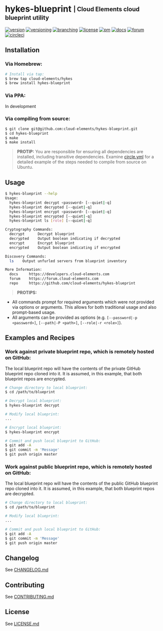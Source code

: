 # hykes-blueprint <sub><sup>| Cloud Elements cloud blueprint utility</sup></sub>
[![version](http://img.shields.io/badge/version-v0.0.2-blue.svg)](CHANGELOG.md)
[![versioning](http://img.shields.io/badge/versioning-semver-blue.svg)](http://semver.org)
[![branching](http://img.shields.io/badge/branching-github%20flow-blue.svg)](https://guides.github.com/introduction/flow/)
[![license](http://img.shields.io/badge/license-apache-blue.svg)](LICENSE.md)
[![pm](http://img.shields.io/badge/pm-zenhub-blue.svg)](https://www.zenhub.io)
[![docs](http://img.shields.io/badge/docs-read-blue.svg)](https://developers.cloud-elements.com)
[![forum](http://img.shields.io/badge/forum-join-blue.svg)](https://forum.cloud-elements.com)
[![circleci](https://circleci.com/gh/cloud-elements/hykes-blueprint.svg?style=shield)](https://circleci.com/gh/cloud-elements/hykes-blueprint)

## Installation

### Via Homebrew:

```bash
# Install via tap:
$ brew tap cloud-elements/hykes
$ brew install hykes-blueprint
```

### Via PPA:

In development

### Via compiling from source:

```bash
$ git clone git@github.com:cloud-elements/hykes-blueprint.git
$ cd hykes-blueprint
$ make
$ make install
```

> __PROTIP:__
You are responsible for ensuring all dependencies are installed, including transitive dependencies.
Examine [circle.yml](circle.yml) for a detailed example of the steps needed to compile from source
on Ubuntu.

## Usage

```bash
$ hykes-blueprint --help
Usage:
  hykes-blueprint decrypt <password> [--quiet|-q]
  hykes-blueprint decrypted [--quiet|-q]
  hykes-blueprint encrypt <password> [--quiet|-q]
  hykes-blueprint encrypted [--quiet|-q]
  hykes-blueprint ls [role] [--quiet|-q]

Cryptography Commands:
  decrypt      Decrypt blueprint
  decrypted    Output boolean indicating if decrypted
  encrypt      Encrypt blueprint
  encrypted    Output boolean indicating if encrypted

Discovery Commands:
  ls    Output unfurled servers from blueprint inventory

More Information:
  docs     https://developers.cloud-elements.com
  forum    https://forum.cloud-elements.com
  repo     https://github.com/cloud-elements/hykes-blueprint
```

> __PROTIPS:__
* All commands prompt for required arguments which were not provided via options or arguments. This
allows for both traditional usage and also prompt-based usage.
* All arguments can be provided as options (e.g. `[--password|-p <password>]`, `[--path|-P <path>]`,
`[--role|-r <role>]`).

## Examples and Recipes

### Work against private blueprint repo, which is remotely hosted on GitHub:

The local blueprint repo will have the contents of the private GitHub blueprint repo cloned into it.
It is assumed, in this example, that both blueprint repos are encrypted.

```bash
# Change directory to local blueprint:
$ cd /path/to/blueprint

# Decrypt local blueprint:
$ hykes-blueprint decrypt

# Modify local blueprint:
...

# Encrypt local blueprint:
$ hykes-blueprint encrypt

# Commit and push local blueprint to GitHub:
$ git add -A
$ git commit -m 'Message'
$ git push origin master
```

### Work against public blueprint repo, which is remotely hosted on GitHub:

The local blueprint repo will have the contents of the public GitHub blueprint repo cloned into it.
It is assumed, in this example, that both blueprint repos are decrypted.

```bash
# Change directory to local blueprint:
$ cd /path/to/blueprint

# Modify local blueprint:
...

# Commit and push local blueprint to GitHub:
$ git add -A
$ git commit -m 'Message'
$ git push origin master
```

## Changelog

See [CHANGELOG.md](CHANGELOG.md)

## Contributing

See [CONTRIBUTING.md](CONTRIBUTING.md)

## License

See [LICENSE.md](LICENSE.md)
